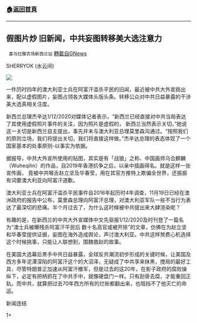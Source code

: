 ###  [:house:返回首頁](https://github.com/ourhimalayas/txt)
---

## 假图片炒 旧新闻，中共妄图转移美大选注意力
` 喜马拉雅农场新西兰站` [轉載自GNews](https://gnews.org/zh-hans/606570/)

SHERRYOK (水云间)

![]()![](https://gnews-media-offload.s3.amazonaws.com/wp-content/uploads/2020/12/01024944/Capture-1.png)

一件历时四年的澳大利亚士兵在阿富汗滥杀平民的旧闻，最近被中共大外宣挑出来，配以虚假图片，妄图占领各大媒体头版头条。转移公众对中共日益暴露的干涉美大选真相关注度。

新西兰总理杰辛达1/12/2020对媒体记者表示，“新西兰已经直接对中共当局表达了其使用虚假照片事件的关注，因为照片是虚假的， 新西兰当然表示关切。”她说这一关切是新西兰自主提出，事先并未与澳大利亚总理莫里森沟通过。“按照我们的原则立场，我们将提出关切，我们将直接这样做。”杰辛达总理的表态体现了一个国家基本的处事原则-以事实为依据。

据报导，中共大外宣所使用的贴图，其实是有「战狼」之称、中国画师乌合麒麟（Wuheqilin）的作品，自2019年香港抗争之后，以亲中插画得名。就是这样一张宣传画， 竟被中共喉舌赵立坚及华春莹，用在其官方推特上欺骗全世界，还振振有词要澳大利亚向阿富汗道歉。

澳大利亚士兵在阿富汗滥杀平民事件自2016年起历时4年调查，11月19日已经在澳洲政府的报告中公布，莫里森总理向阿富汗总理，对澳大利亚军队一些不当行为表达了最深切的悲痛。半个月过去了，为什么这时候被中共提出来大肆渲染呢？

有趣的是，在新西兰的中共大外宣媒体中文先驱报1/12/2020及时刊登了一篇名为“澳士兵被曝残杀阿富汗平民后 数十名高官或被开除”的文章，仿佛在为赵立坚和华春莹提供证据，妄图在海外造成舆论，声讨澳大利亚。中共这样煞费心机选择这个时候挑事，只能让人联想到，围魏救赵的故事。

在美国大选幕后黑手中共日益暴露，全球反共潮流初步形成的关键时候，让美国及西方多年泥潭深陷的阿富汗这个的大沼泽，无疑成了中共享来抹黑，搅局的最好工具，尽管特朗普正加速从阿富汗撤军，但是过去的这20年，在影子政府的腐败操纵下，必定有把柄抓在了中共手中，就像硬盘门一样。只有刮骨去腐，才能重回正轨。而中共，就算把过去70年西方所有的烂账都翻出来，也阻挡不了他灭亡的命运。

新闻连结

1+

